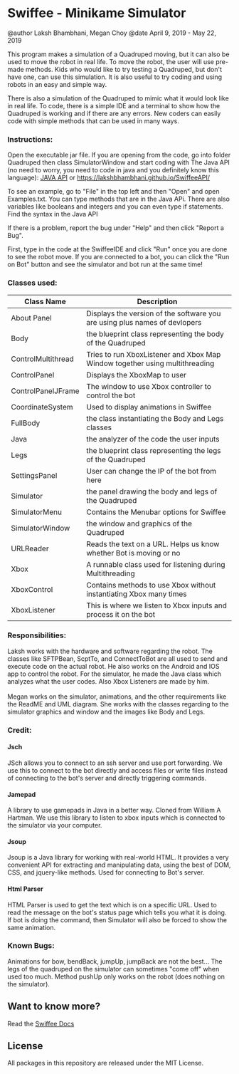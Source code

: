# Swiffee - Minikame Simulator

@author Laksh Bhambhani, Megan Choy
@date April 9, 2019 - May 22, 2019

This program makes a simulation of a Quadruped moving, but it can also be used to move the robot in real life. To move the robot, the user will use pre-made methods. Kids who would like to try testing a Quadruped, but don't have one, can use this simulation. It is also useful to try coding and using robots in an easy and simple way. 

There is also a simulation of the Quadruped to mimic what it would look like in real life. To code, there is a simple IDE and a terminal to show how the Quadruped is working and if there are any errors. New coders can easily code with simple methods that can be used in many ways.

### Instructions:
Open the executable jar file. If you are opening from the code, go into folder Quadruped then class SimulatorWindow and start coding with The Java API (no need to worry, you need to code in java and you definitely know this language): <a href=https://lakshbhambhani.github.io/SwiffeeAPI/>JAVA API</a> or https://lakshbhambhani.github.io/SwiffeeAPI/

To see an example, go to "File" in the top left and then "Open" and open Examples.txt. You can type methods that are in the Java APi. There are also variables like booleans and integers and you can even type if statements. Find the syntax in the Java API

If there is a problem, report the bug under "Help" and then click "Report a Bug".

First, type in the code at the SwiffeeIDE and click "Run" once you are done to see the robot move. If you are connected to a bot, you can click the "Run on Bot" button and see the simulator and bot run at the same time!

### Classes used:

| Class Name | Description |
| --- | --- |
| About Panel | Displays the version of the software you are using plus names of devlopers |
| Body | the blueprint class representing the body of the Quadruped |
| ControlMultithread | Tries to run XboxListener and Xbox Map Window together using multithreading |
| ControlPanel | Displays the XboxMap to user |
| ControlPanelJFrame | The window to use Xbox controller to control the bot |
| CoordinateSystem | Used to display animations in Swiffee |
| FullBody | the class instantiating the Body and Legs classes |
| Java | the analyzer of the code the user inputs |
| Legs | the blueprint class representing the legs of the Quadruped |
| SettingsPanel | User can change the IP of the bot from here |
| Simulator | the panel drawing the body and legs of the Quadruped |
| SimulatorMenu | Contains the Menubar options for Swiffee |
| SimulatorWindow | the window and graphics of the Quadruped |
| URLReader | Reads the text on a URL. Helps us know whether Bot is moving or no |
| Xbox | A runnable class used for listening during Multithreading |
| XboxControl | Contains methods to use Xbox without instantiating Xbox many times |
| XboxListener | This is where we listen to Xbox inputs and process it on the bot |

### Responsibilities:<br>
Laksh works with the hardware and software regarding the robot. The classes like SFTPBean, ScptTo, and ConnectToBot are all used to send and execute code on the actual robot. He also works on the Android and IOS app to control the robot. For the simulator, he made the Java class which analyzes what the user codes. Also Xbox Listeners are made by him.
<br><br>
Megan works on the simulator, animations, and the other requirements like the ReadME and UML diagram. She works with the classes regarding to the simulator graphics and window and the images like Body and Legs.

### Credit:
#### Jsch
JSch allows you to connect to an ssh server and use port forwarding. We use this to connect to the bot directly and access files or write files instead of connecting to the bot's server and directly triggering commands.

#### Jamepad
A library to use gamepads in Java in a better way. Cloned from William A Hartman. We use this library to listen to xbox inputs which is connected to the simulator via your computer.

#### Jsoup
Jsoup is a Java library for working with real-world HTML. It provides a very convenient API for extracting and manipulating data, using the best of DOM, CSS, and jquery-like methods. Used for connecting to Bot's server.

#### Html Parser
HTML Parser is used to get the text which is on a specific URL. Used to read the message on the bot's status page which tells you what it is doing. If bot is doing the command, then Simulator will also be forced to show the same animation.

### Known Bugs:
Animations for bow, bendBack, jumpUp, jumpBack are not the best...
The legs of the quadruped on the simulator can sometimes "come off" when used too much.
Method pushUp only works on the robot (does nothing on the simulator).

## Want to know more?
Read the <a href="https://lakshbhambhani.github.io/SwiffeeDocs/">Swiffee Docs</a>

## License

All packages in this repository are released under the MIT License.
